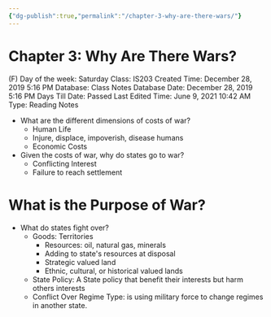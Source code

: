 ```yaml
---
{"dg-publish":true,"permalink":"/chapter-3-why-are-there-wars/"}
---
```


# Chapter 3: Why Are There Wars?

(F) Day of the week: Saturday
Class: IS203
Created Time: December 28, 2019 5:16 PM
Database: Class Notes Database
Date: December 28, 2019 5:16 PM
Days Till Date: Passed
Last Edited Time: June 9, 2021 10:42 AM
Type: Reading Notes

- What are the different dimensions of costs of war?
    - Human Life
    - Injure, displace, impoverish, disease humans
    - Economic Costs
- Given the costs of war, why do states go to war?
    - Conflicting Interest
    - Failure to reach settlement

# What is the Purpose of War?

- What do states fight over?
    - Goods: Territories
        - Resources: oil, natural gas, minerals
        - Adding to state's resources at disposal
        - Strategic valued land
        - Ethnic, cultural, or historical valued lands
    - State Policy: A State policy that benefit their interests but harm others interests
    - Conflict Over Regime Type: is using military force to change regimes in another state.